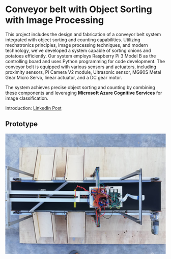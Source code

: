 #  Conveyor belt with Object Sorting with Image Processing

This project includes the design and fabrication of a conveyor belt system integrated with object sorting and counting capabilities. Utilizing mechatronics principles, image processing techniques, and modern technology, we've developed a system capable of sorting onions and potatoes efficiently. Our system employs Raspberry Pi 3 Model B as the controlling board and uses Python programming for code development. The conveyor belt is equipped with various sensors and actuators, including proximity sensors, Pi Camera V2 module, Ultrasonic sensor, MG90S Metal Gear Micro Servo, linear actuator, and a DC gear motor. 

The system achieves precise object sorting and counting by combining these components and leveraging **Microsoft Azure Cognitive Services** for image classification.

Introduction: [LinkedIn Post](https://www.linkedin.com/posts/anurisha-dunuwila_mechatronics-mechanicalabrengineering-uom-activity-6696737557402779648-U3EC)

## Prototype

![Conveyor Belt Protype](https://github.com/Anurisha-Dunuwila/Conveyor-Belt-Object-Sorter/blob/main/Prototype.jpeg)

